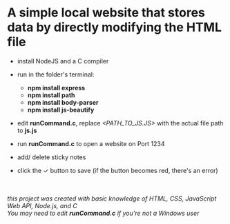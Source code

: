 # A simple local website that stores data by directly modifying the HTML file
- install NodeJS and a C compiler
- run in the folder's terminal:
  - **npm install express**
  - **npm install path**
  - **npm install body-parser**
  - **npm install js-beautify**
- edit **runCommand.c**, replace *<PATH_TO_JS.JS>* with the actual file path to **js.js**

- run **runCommand.c** to open a website on Port 1234
- add/ delete sticky notes
- click the ✓ button to save (if the button becomes red, there's an error)

\
\
*this project was created with basic knowledge of HTML, CSS, JavaScript Web API, Node.js, and C*
\
*You may need to edit **runCommand.c** if you're not a Windows user*
